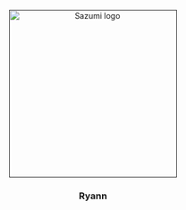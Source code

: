 <p align="center">
  <a href="" rel="noopener">
 <img width=300px height=300px src="https://link.sazumiviki.dev/rv2o" alt="Sazumi logo"></a>
</p>

<h3 align="center">Ryann</h3>

<div align="center">
